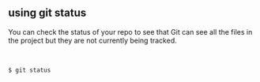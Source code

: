 ##  using git status

You can check the status of your repo to see that Git can see all the files in the project but they are not currently being tracked.
<!-- .element: class="align-left" -->

<br/>

```bash
$ git status
```


